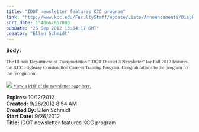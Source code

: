 ```yaml
---
title: "IDOT newsletter features KCC program"
link: "http://www.kcc.edu/FacultyStaff/update/Lists/Announcements/DispForm.aspx?ID=832"
sort_date: 1348667657000
pubDate: "26 Sep 2012 13:54:17 GMT"
creator: "Ellen Schmidt"
---
```


<div><b>Body:</b> <div class="ExternalClass24B841899B0C438EBC050F8AEE68FEE6"><div>
<div>
<p align="left"><font color="#333333" size="2" face="Verdana">The Illinois Department of Transportation &quot;IDOT District 3 Newsletter&quot; for Fall 2012 features the KCC Highway Construction Careers Training Program. Congratulations to the program for the recognition.</font></p>
<p align="left"><font color="#333333" face="Verdana"><a title="IDOT District 3 Newsletter - Fall 2012" href="/welcome/coneds/training/Documents/IDOTFall-newsletter-HCCTP.pdf"><font size="2"><img class="ms-asset-icon" border="0" src="/_layouts/IMAGES/pdficon_small.gif" /><font color="#003399"> </font></font><font color="#333333" size="2" face="Verdana">View a PDF of the newsletter page here.<br /></font></p></a></font></div></div></div></div>
<div><b>Expires:</b> 10/12/2012</div>
<div><b>Created:</b> 9/26/2012 8:54 AM</div>
<div><b>Created By:</b> Ellen Schmidt</div>
<div><b>Start Date:</b> 9/26/2012</div>
<div><b>Title:</b> IDOT newsletter features KCC program</div>
